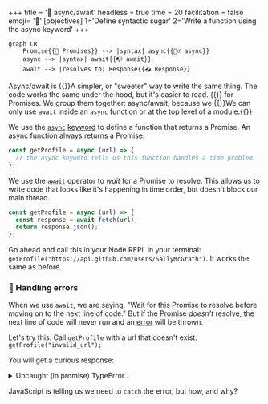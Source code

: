 +++
title = '🍬 async/await'
headless = true
time = 20
facilitation = false
emoji= '🧩'
[objectives]
    1='Define syntactic sugar'
    2='Write a function using the async keyword'
+++

```mermaid
graph LR
    Promise{{🤝 Promises}} --> |syntax| async{{🏃‍♂️ async}}
    async --> |syntax| await{{📭 await}}
    await --> |resolves to| Response{{📤 Response}}
```

Async/await is {{<tooltip title="syntactic sugar">}}A simpler, or "sweeter" way to write the same thing. The code works the same under the hood, but it's easier to read. {{</tooltip>}} for Promises. We group them together: async/await, because we {{<tooltip title="use them together. ">}}We can only use `await` inside an `async` function or at the [top level](https://developer.mozilla.org/en-US/docs/Web/JavaScript/Reference/Operators/await#top_level_await) of a module.{{</tooltip>}}

We use the [`async`](https://developer.mozilla.org/en-US/docs/Web/JavaScript/Reference/Statements/async_function) [keyword](https://developer.mozilla.org/en-US/docs/Web/JavaScript/Reference/Lexical_grammar#keywords) to define a function that returns a Promise. An async function always returns a Promise.

```js
const getProfile = async (url) => {
  // the async keyword tells us this function handles a time problem
};
```

We use the [`await`](https://developer.mozilla.org/en-US/docs/Web/JavaScript/Reference/Operators/await) operator to _wait_ for a Promise to resolve. This allows us to write code that looks like it's happening in time order, but doesn't block our main thread.

```js
const getProfile = async (url) => {
  const response = await fetch(url);
  return response.json();
};
```

Go ahead and call this in your Node REPL in your terminal: `getProfile("https://api.github.com/users/SallyMcGrath")`. It works the same as before.

### 🫠 Handling errors

When we use `await`, we are saying, "Wait for this Promise to resolve before moving on to the next line of code." But if the Promise _doesn't_ resolve, the next line of code will never run and an [error](https://developer.mozilla.org/en-US/docs/Web/JavaScript/Reference/Global_Objects/Error) will be thrown.

Let's try this. Call `getProfile` with a url that doesn't exist: `getProfile("invalid_url");`

You will get a curious response:

<details><summary>Uncaught (in promise) TypeError...</summary>

```js
getProfile("invalid_url")
Promise {
  <pending>,
  [...]
}
> Uncaught [TypeError: Failed to parse URL from invalid_url] {
  [cause]: TypeError: Invalid URL
      [...] {
    code: 'ERR_INVALID_URL',
    input: 'invalid_url'
  }
}
```

_Some lines redacted [...] for clarity._

</details>

JavaScript is telling us we need to `catch` the error, but how, and why?
